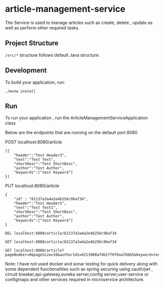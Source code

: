 

# article-management-service

The Service is used to manage articles such as create, delete , update as well as perform other required tasks. 


## Project Structure

`/src/*` structure follows default Java structure.

## Development

To build your application, run:

```
./mvnw install
```


## Run
To run your application , run the ArticleManagementServiceApplication class


Below are the endpoints that are running on the default port 8080

POST localhost:8080/article

```
[{
    "header":"Test Header3",
    "text":"Test Text",
    "shortDesc":"Test ShortDesc",
    "author":"Test Author",
    "keywords":["test Keyword"]
}]
```

PUT localhost:8080/article
```
{
    "id" : "62137a3a4a2e4b256c96af34",
    "header":"Test Header5",
    "text":"Test Text1",
    "shortDesc":"Test ShortDesc",
    "author":"Test Author",
    "keywords":["test Keyword"]
}
```

```
DEL localhost:8080/article/62137a3a4a2e4b256c96af34

GET localhost:8080/article/62137a3a4a2e4b256c96af34

GET localhost:8080/article?pageNumber=0&pageSize=10&authorIds=6213908a74b1ff0f0aa7bbb5&keyword=test
```

Note: I have not used docker and sonar testing for quick delivery along with some dependent functionalities such as spring securing using oauth/jwt , circuit breaker,api-gateway,eureka server,config server,user-service or configmaps and other services required in microservice architecture.


